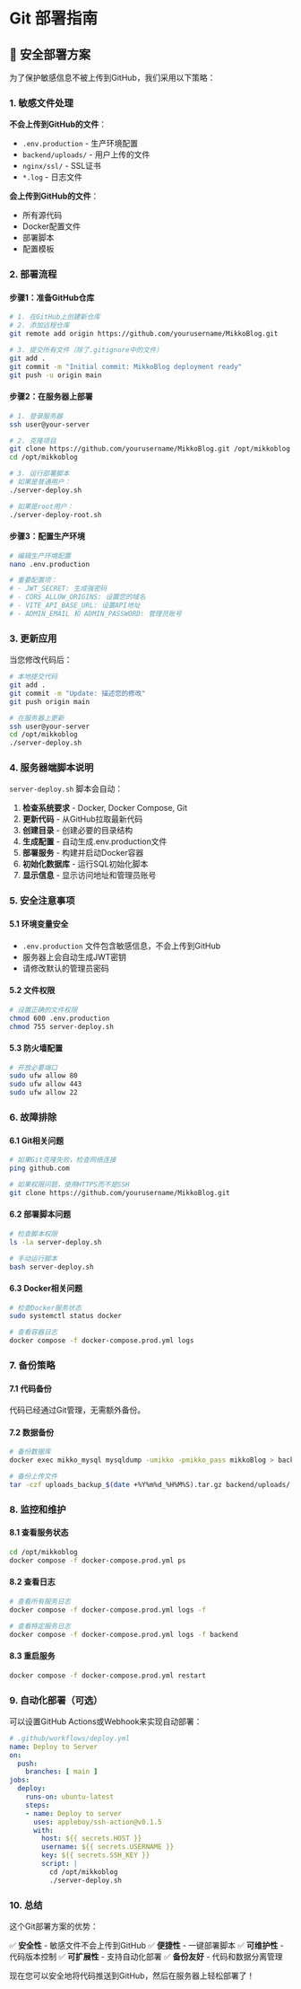 # Git 部署指南

## 🔐 安全部署方案

为了保护敏感信息不被上传到GitHub，我们采用以下策略：

### 1. 敏感文件处理

**不会上传到GitHub的文件**：
- `.env.production` - 生产环境配置
- `backend/uploads/` - 用户上传的文件
- `nginx/ssl/` - SSL证书
- `*.log` - 日志文件

**会上传到GitHub的文件**：
- 所有源代码
- Docker配置文件
- 部署脚本
- 配置模板

### 2. 部署流程

#### 步骤1：准备GitHub仓库

```bash
# 1. 在GitHub上创建新仓库
# 2. 添加远程仓库
git remote add origin https://github.com/yourusername/MikkoBlog.git

# 3. 提交所有文件（除了.gitignore中的文件）
git add .
git commit -m "Initial commit: MikkoBlog deployment ready"
git push -u origin main
```

#### 步骤2：在服务器上部署

```bash
# 1. 登录服务器
ssh user@your-server

# 2. 克隆项目
git clone https://github.com/yourusername/MikkoBlog.git /opt/mikkoblog
cd /opt/mikkoblog

# 3. 运行部署脚本
# 如果是普通用户：
./server-deploy.sh

# 如果是root用户：
./server-deploy-root.sh
```

#### 步骤3：配置生产环境

```bash
# 编辑生产环境配置
nano .env.production

# 重要配置项：
# - JWT_SECRET: 生成强密码
# - CORS_ALLOW_ORIGINS: 设置您的域名
# - VITE_API_BASE_URL: 设置API地址
# - ADMIN_EMAIL 和 ADMIN_PASSWORD: 管理员账号
```

### 3. 更新应用

当您修改代码后：

```bash
# 本地提交代码
git add .
git commit -m "Update: 描述您的修改"
git push origin main

# 在服务器上更新
ssh user@your-server
cd /opt/mikkoblog
./server-deploy.sh
```

### 4. 服务器端脚本说明

`server-deploy.sh` 脚本会自动：

1. **检查系统要求** - Docker, Docker Compose, Git
2. **更新代码** - 从GitHub拉取最新代码
3. **创建目录** - 创建必要的目录结构
4. **生成配置** - 自动生成.env.production文件
5. **部署服务** - 构建并启动Docker容器
6. **初始化数据库** - 运行SQL初始化脚本
7. **显示信息** - 显示访问地址和管理员账号

### 5. 安全注意事项

#### 5.1 环境变量安全
- `.env.production` 文件包含敏感信息，不会上传到GitHub
- 服务器上会自动生成JWT密钥
- 请修改默认的管理员密码

#### 5.2 文件权限
```bash
# 设置正确的文件权限
chmod 600 .env.production
chmod 755 server-deploy.sh
```

#### 5.3 防火墙配置
```bash
# 开放必要端口
sudo ufw allow 80
sudo ufw allow 443
sudo ufw allow 22
```

### 6. 故障排除

#### 6.1 Git相关问题
```bash
# 如果Git克隆失败，检查网络连接
ping github.com

# 如果权限问题，使用HTTPS而不是SSH
git clone https://github.com/yourusername/MikkoBlog.git
```

#### 6.2 部署脚本问题
```bash
# 检查脚本权限
ls -la server-deploy.sh

# 手动运行脚本
bash server-deploy.sh
```

#### 6.3 Docker相关问题
```bash
# 检查Docker服务状态
sudo systemctl status docker

# 查看容器日志
docker compose -f docker-compose.prod.yml logs
```

### 7. 备份策略

#### 7.1 代码备份
代码已经通过Git管理，无需额外备份。

#### 7.2 数据备份
```bash
# 备份数据库
docker exec mikko_mysql mysqldump -umikko -pmikko_pass mikkoBlog > backup_$(date +%Y%m%d_%H%M%S).sql

# 备份上传文件
tar -czf uploads_backup_$(date +%Y%m%d_%H%M%S).tar.gz backend/uploads/
```

### 8. 监控和维护

#### 8.1 查看服务状态
```bash
cd /opt/mikkoblog
docker compose -f docker-compose.prod.yml ps
```

#### 8.2 查看日志
```bash
# 查看所有服务日志
docker compose -f docker-compose.prod.yml logs -f

# 查看特定服务日志
docker compose -f docker-compose.prod.yml logs -f backend
```

#### 8.3 重启服务
```bash
docker compose -f docker-compose.prod.yml restart
```

### 9. 自动化部署（可选）

可以设置GitHub Actions或Webhook来实现自动部署：

```yaml
# .github/workflows/deploy.yml
name: Deploy to Server
on:
  push:
    branches: [ main ]
jobs:
  deploy:
    runs-on: ubuntu-latest
    steps:
    - name: Deploy to server
      uses: appleboy/ssh-action@v0.1.5
      with:
        host: ${{ secrets.HOST }}
        username: ${{ secrets.USERNAME }}
        key: ${{ secrets.SSH_KEY }}
        script: |
          cd /opt/mikkoblog
          ./server-deploy.sh
```

### 10. 总结

这个Git部署方案的优势：

✅ **安全性** - 敏感文件不会上传到GitHub
✅ **便捷性** - 一键部署脚本
✅ **可维护性** - 代码版本控制
✅ **可扩展性** - 支持自动化部署
✅ **备份友好** - 代码和数据分离管理

现在您可以安全地将代码推送到GitHub，然后在服务器上轻松部署了！

